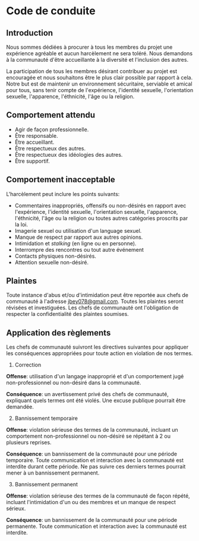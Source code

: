 # Code de conduite

## Introduction

Nous sommes dédiées à procurer à tous les membres du projet une expérience agréable et aucun harcèlement ne sera toléré. Nous demandons à la communauté d'être
accueillante à la diversité et l'inclusion des autres. 

La participation de tous les membres désirant contribuer au projet est encouragée et nous souhaitons être le
plus clair possible par rapport à cela. Notre but est de maintenir un environnement sécuritaire, serviable et amical pour tous, 
sans tenir compte de l'expérience, l'identité sexuelle, l'orientation sexuelle,
l'apparence, l'éthnicité, l'âge ou la religion.

## Comportement attendu

- Agir de façon professionnelle.
- Être responsable.
- Être accueillant.
- Être respectueux des autres.
- Être respectueux des idéologies des autres.
- Être supportif.

## Comportement inacceptable

L'harcèlement peut inclure les points suivants:

- Commentaires inappropriés, offensifs ou non-désirés en rapport avec l'expérience, l'identité sexuelle, l'orientation sexuelle,
l'apparence, l'éthnicité, l'âge ou la religion ou toutes autres catégories proscrits par la loi.
- Imagerie sexuel ou utilisation d'un language sexuel.
- Manque de respect par rapport aux autres opinions.
- Intimidation et _stalking_ (en ligne ou en personne).
- Interrompre des rencontres ou tout autre événement
- Contacts physiques non-désirés.
- Attention sexuelle non-désiré.


## Plaintes

Toute instance d'abus et/ou d'intimidation peut être reportée aux chefs de communauté à l'adresse jbey078@gmail.com. Toutes les plaintes seront 
révisées et investiguées. Les chefs de communauté ont l'obligation de respecter la confidentialité des plaintes soumises.

## Application des règlements

Les chefs de communauté suivront les directives suivantes pour appliquer les conséquences appropriées pour toute action en violation de nos termes.

1. Correction

__Offense__: utilisation d'un langage inapproprié et d'un comportement jugé non-professionnel ou non-désiré dans la communauté.

__Conséquence__: un avertissement privé des chefs de communauté, expliquant quels termes ont été violés. Une excuse publique
pourrait être demandée.

2. Bannissement temporaire

__Offense__: violation sérieuse des termes de la communauté, incluant un comportement non-professionnel ou non-désiré se répétant à 2 ou plusieurs reprises.

__Conséquence__: un bannissement de la communauté pour une période temporaire. Toute communication et interaction avec la communauté est interdite durant
cette période. Ne pas suivre ces derniers termes pourrait mener à un bannissement permanent.

3. Bannissement permanent

__Offense__: violation sérieuse des termes de la communauté de façon répété, incluant l'intimidation d'un ou des membres et un manque de respect sérieux.

__Conséquence__: un bannissement de la communauté pour une période permanente. Toute communication et interaction avec la communauté est interdite.


